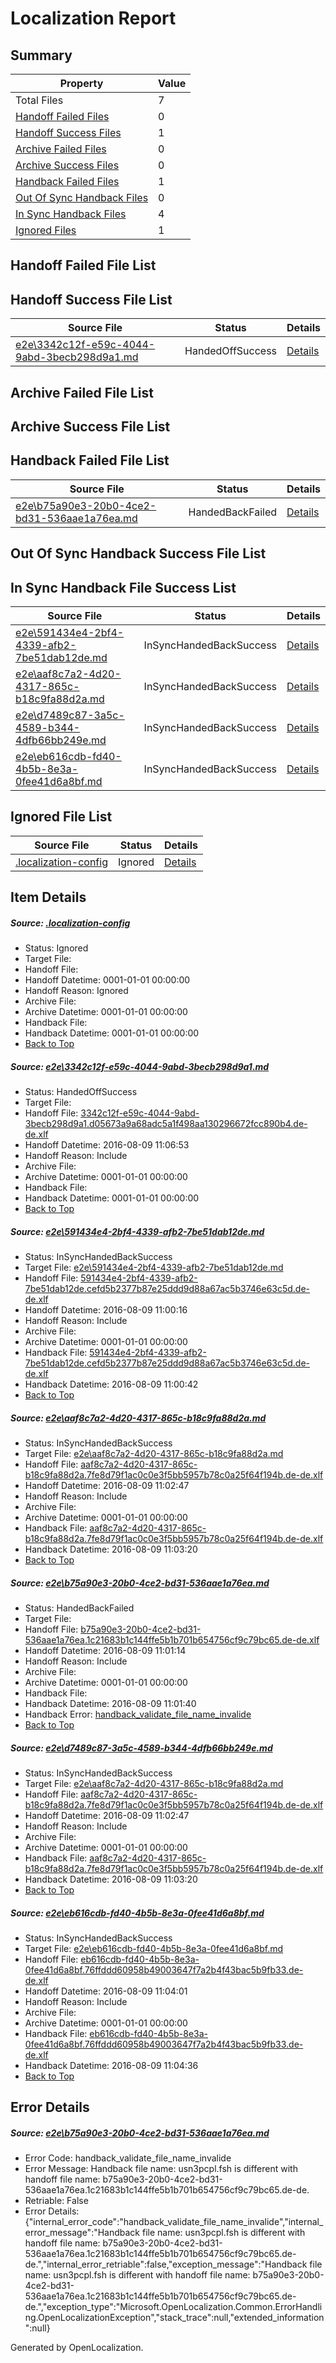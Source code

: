 # <a name='report-top'></a> Localization Report

## Summary
 Property | Value 
 -------- | ----- 
 Total Files | 7
[ Handoff Failed Files ](#handoff-failed-list)| 0
[ Handoff Success Files ](#handoff-success-list)| 1
[ Archive Failed Files ](#archive-failed-list)| 0
[ Archive Success Files ](#archive-success-list)| 0
[ Handback Failed Files ](#handback-failed-list)| 1
[ Out Of Sync Handback Files ](#outofsync-handback-success-list)| 0
[ In Sync Handback Files ](#insync-handback-success-list)| 4
[ Ignored Files ](#ignored-list)| 1

## <a name='handoff-failed-list'></a> Handoff Failed File List

## <a name='handoff-success-list'></a> Handoff Success File List
 Source File | Status | Details 
 ----------- | ------ | ------- 
 [e2e\3342c12f-e59c-4044-9abd-3becb298d9a1.md](https://github.com/OpenLocalizationTestOrg/oltest/blob/7b679c5e70cc020466990cbc8ac5dad684df2053/e2e/3342c12f-e59c-4044-9abd-3becb298d9a1.md) | HandedOffSuccess | [Details](#ac5a999a0be93ded3da331835a58c556b0b548f01)

## <a name='archive-failed-list'></a> Archive Failed File List

## <a name='archive-success-list'></a> Archive Success File List

## <a name='handback-failed-list'></a> Handback Failed File List
 Source File | Status | Details 
 ----------- | ------ | ------- 
 [e2e\b75a90e3-20b0-4ce2-bd31-536aae1a76ea.md](https://github.com/OpenLocalizationTestOrg/oltest/blob/ad127a81500c67327bb8368e83c87457115a6d9c/e2e/b75a90e3-20b0-4ce2-bd31-536aae1a76ea.md) | HandedBackFailed | [Details](#0aeb11ab850439018cc94949753568e0bc68c62a4)

## <a name='outofsync-handback-success-list'></a> Out Of Sync Handback Success File List

## <a name='insync-handback-success-list'></a> In Sync Handback File Success List
 Source File | Status | Details 
 ----------- | ------ | ------- 
 [e2e\591434e4-2bf4-4339-afb2-7be51dab12de.md](https://github.com/OpenLocalizationTestOrg/oltest/blob/a68a158d8d3b661e5380e4aae552e86f3b61146c/e2e/591434e4-2bf4-4339-afb2-7be51dab12de.md) | InSyncHandedBackSuccess | [Details](#4c6cbcd3552d4d8b066d20d31d90b110972881032)
 [e2e\aaf8c7a2-4d20-4317-865c-b18c9fa88d2a.md](https://github.com/OpenLocalizationTestOrg/oltest/blob/4dca433527095cfd9697feece8892220465da45c/e2e/aaf8c7a2-4d20-4317-865c-b18c9fa88d2a.md) | InSyncHandedBackSuccess | [Details](#b6610db93ec555cdc04b2e19293397a461d15b663)
 [e2e\d7489c87-3a5c-4589-b344-4dfb66bb249e.md](https://github.com/OpenLocalizationTestOrg/oltest/blob/7b679c5e70cc020466990cbc8ac5dad684df2053/e2e/d7489c87-3a5c-4589-b344-4dfb66bb249e.md) | InSyncHandedBackSuccess | [Details](#b6610db93ec555cdc04b2e19293397a461d15b665)
 [e2e\eb616cdb-fd40-4b5b-8e3a-0fee41d6a8bf.md](https://github.com/OpenLocalizationTestOrg/oltest/blob/278176aac4ad25e7b95712da3b862681e9e47c74/e2e/eb616cdb-fd40-4b5b-8e3a-0fee41d6a8bf.md) | InSyncHandedBackSuccess | [Details](#7dba8da8c59c744afb85be89f1b7abb3d0b478566)

## <a name='ignored-list'></a> Ignored File List
 Source File | Status | Details 
 ----------- | ------ | ------- 
 [.localization-config](https://github.com/OpenLocalizationTestOrg/oltest/blob/7b679c5e70cc020466990cbc8ac5dad684df2053/.localization-config) | Ignored | [Details](#3d4f252ac210baf56311d7e97dcc2db10974dbd20)

## Item Details
##### <a name='3d4f252ac210baf56311d7e97dcc2db10974dbd20'></a> Source: [.localization-config](https://github.com/OpenLocalizationTestOrg/oltest/blob/7b679c5e70cc020466990cbc8ac5dad684df2053/.localization-config)
* Status: Ignored
* Target File: 
* Handoff File: 
* Handoff Datetime: 0001-01-01 00:00:00
* Handoff Reason: Ignored
* Archive File: 
* Archive Datetime: 0001-01-01 00:00:00
* Handback File: 
* Handback Datetime: 0001-01-01 00:00:00
* [Back to Top](#report-top)

##### <a name='ac5a999a0be93ded3da331835a58c556b0b548f01'></a> Source: [e2e\3342c12f-e59c-4044-9abd-3becb298d9a1.md](https://github.com/OpenLocalizationTestOrg/oltest/blob/7b679c5e70cc020466990cbc8ac5dad684df2053/e2e/3342c12f-e59c-4044-9abd-3becb298d9a1.md)
* Status: HandedOffSuccess
* Target File: 
* Handoff File: [3342c12f-e59c-4044-9abd-3becb298d9a1.d05673a9a68adc5a1f498aa130296672fcc890b4.de-de.xlf](https://github.com/OpenLocalizationTestOrg/olhandoff-e2e/blob/8a1e5b7364b3860b2e78ec2a319120f697c87d97/ol-handoff/OpenLocalizationTestOrg/ol-test-dede/ci/ht/3342c12f-e59c-4044-9abd-3becb298d9a1.d05673a9a68adc5a1f498aa130296672fcc890b4.de-de.xlf)
* Handoff Datetime: 2016-08-09 11:06:53
* Handoff Reason: Include
* Archive File: 
* Archive Datetime: 0001-01-01 00:00:00
* Handback File: 
* Handback Datetime: 0001-01-01 00:00:00
* [Back to Top](#report-top)

##### <a name='4c6cbcd3552d4d8b066d20d31d90b110972881032'></a> Source: [e2e\591434e4-2bf4-4339-afb2-7be51dab12de.md](https://github.com/OpenLocalizationTestOrg/oltest/blob/a68a158d8d3b661e5380e4aae552e86f3b61146c/e2e/591434e4-2bf4-4339-afb2-7be51dab12de.md)
* Status: InSyncHandedBackSuccess
* Target File: [e2e\591434e4-2bf4-4339-afb2-7be51dab12de.md](https://github.com/OpenLocalizationTestOrg/ol-test-dede/blob/af7329294d6708b3bbdeef544af9294e7d3bc04c/e2e/591434e4-2bf4-4339-afb2-7be51dab12de.md)
* Handoff File: [591434e4-2bf4-4339-afb2-7be51dab12de.cefd5b2377b87e25ddd9d88a67ac5b3746e63c5d.de-de.xlf](https://github.com/OpenLocalizationTestOrg/olhandoff-e2e/blob/626536ef6088529fa9e317af3e2ea3722905769c/ol-handoff/OpenLocalizationTestOrg/ol-test-dede/ci/ht/591434e4-2bf4-4339-afb2-7be51dab12de.cefd5b2377b87e25ddd9d88a67ac5b3746e63c5d.de-de.xlf)
* Handoff Datetime: 2016-08-09 11:00:16
* Handoff Reason: Include
* Archive File: 
* Archive Datetime: 0001-01-01 00:00:00
* Handback File: [591434e4-2bf4-4339-afb2-7be51dab12de.cefd5b2377b87e25ddd9d88a67ac5b3746e63c5d.de-de.xlf](https://github.com/OpenLocalizationTestOrg/olhandback-e2e/blob/0641c80af693160f0877962b0c62b14eadbc698e/ol-handback/OpenLocalizationTestOrg/ol-test-dede/ci/ht/591434e4-2bf4-4339-afb2-7be51dab12de.cefd5b2377b87e25ddd9d88a67ac5b3746e63c5d.de-de.xlf)
* Handback Datetime: 2016-08-09 11:00:42
* [Back to Top](#report-top)

##### <a name='b6610db93ec555cdc04b2e19293397a461d15b663'></a> Source: [e2e\aaf8c7a2-4d20-4317-865c-b18c9fa88d2a.md](https://github.com/OpenLocalizationTestOrg/oltest/blob/4dca433527095cfd9697feece8892220465da45c/e2e/aaf8c7a2-4d20-4317-865c-b18c9fa88d2a.md)
* Status: InSyncHandedBackSuccess
* Target File: [e2e\aaf8c7a2-4d20-4317-865c-b18c9fa88d2a.md](https://github.com/OpenLocalizationTestOrg/ol-test-dede/blob/a35a6df906cad38e93ee6e2d9e5804cb03aa9b5d/e2e/aaf8c7a2-4d20-4317-865c-b18c9fa88d2a.md)
* Handoff File: [aaf8c7a2-4d20-4317-865c-b18c9fa88d2a.7fe8d79f1ac0c0e3f5bb5957b78c0a25f64f194b.de-de.xlf](https://github.com/OpenLocalizationTestOrg/olhandoff-e2e/blob/213f555e3126d4573d2bd25ffb374ccbe6f85ab1/ol-handoff/OpenLocalizationTestOrg/ol-test-dede/ci/ht/aaf8c7a2-4d20-4317-865c-b18c9fa88d2a.7fe8d79f1ac0c0e3f5bb5957b78c0a25f64f194b.de-de.xlf)
* Handoff Datetime: 2016-08-09 11:02:47
* Handoff Reason: Include
* Archive File: 
* Archive Datetime: 0001-01-01 00:00:00
* Handback File: [aaf8c7a2-4d20-4317-865c-b18c9fa88d2a.7fe8d79f1ac0c0e3f5bb5957b78c0a25f64f194b.de-de.xlf](https://github.com/OpenLocalizationTestOrg/olhandback-e2e/blob/169ac85af335bad3f0ae802f0c8607d58b5b517e/ol-handback/OpenLocalizationTestOrg/ol-test-dede/ci/ht/aaf8c7a2-4d20-4317-865c-b18c9fa88d2a.7fe8d79f1ac0c0e3f5bb5957b78c0a25f64f194b.de-de.xlf)
* Handback Datetime: 2016-08-09 11:03:20
* [Back to Top](#report-top)

##### <a name='0aeb11ab850439018cc94949753568e0bc68c62a4'></a> Source: [e2e\b75a90e3-20b0-4ce2-bd31-536aae1a76ea.md](https://github.com/OpenLocalizationTestOrg/oltest/blob/ad127a81500c67327bb8368e83c87457115a6d9c/e2e/b75a90e3-20b0-4ce2-bd31-536aae1a76ea.md)
* Status: HandedBackFailed
* Target File: 
* Handoff File: [b75a90e3-20b0-4ce2-bd31-536aae1a76ea.1c21683b1c144ffe5b1b701b654756cf9c79bc65.de-de.xlf](https://github.com/OpenLocalizationTestOrg/olhandoff-e2e/blob/e8a3124ff144bfb4797172e93082f9b0b61b14cd/ol-handoff/OpenLocalizationTestOrg/ol-test-dede/ci/ht/b75a90e3-20b0-4ce2-bd31-536aae1a76ea.1c21683b1c144ffe5b1b701b654756cf9c79bc65.de-de.xlf)
* Handoff Datetime: 2016-08-09 11:01:14
* Handoff Reason: Include
* Archive File: 
* Archive Datetime: 0001-01-01 00:00:00
* Handback File: 
* Handback Datetime: 2016-08-09 11:01:40
* Handback Error: [handback_validate_file_name_invalide](#0aeb11ab850439018cc94949753568e0bc68c62a4handback_validate_file_name_invalide)
* [Back to Top](#report-top)

##### <a name='b6610db93ec555cdc04b2e19293397a461d15b665'></a> Source: [e2e\d7489c87-3a5c-4589-b344-4dfb66bb249e.md](https://github.com/OpenLocalizationTestOrg/oltest/blob/7b679c5e70cc020466990cbc8ac5dad684df2053/e2e/d7489c87-3a5c-4589-b344-4dfb66bb249e.md)
* Status: InSyncHandedBackSuccess
* Target File: [e2e\aaf8c7a2-4d20-4317-865c-b18c9fa88d2a.md](https://github.com/OpenLocalizationTestOrg/ol-test-dede/blob/a35a6df906cad38e93ee6e2d9e5804cb03aa9b5d/e2e/aaf8c7a2-4d20-4317-865c-b18c9fa88d2a.md)
* Handoff File: [aaf8c7a2-4d20-4317-865c-b18c9fa88d2a.7fe8d79f1ac0c0e3f5bb5957b78c0a25f64f194b.de-de.xlf](https://github.com/OpenLocalizationTestOrg/olhandoff-e2e/blob/213f555e3126d4573d2bd25ffb374ccbe6f85ab1/ol-handoff/OpenLocalizationTestOrg/ol-test-dede/ci/ht/aaf8c7a2-4d20-4317-865c-b18c9fa88d2a.7fe8d79f1ac0c0e3f5bb5957b78c0a25f64f194b.de-de.xlf)
* Handoff Datetime: 2016-08-09 11:02:47
* Handoff Reason: Include
* Archive File: 
* Archive Datetime: 0001-01-01 00:00:00
* Handback File: [aaf8c7a2-4d20-4317-865c-b18c9fa88d2a.7fe8d79f1ac0c0e3f5bb5957b78c0a25f64f194b.de-de.xlf](https://github.com/OpenLocalizationTestOrg/olhandback-e2e/blob/169ac85af335bad3f0ae802f0c8607d58b5b517e/ol-handback/OpenLocalizationTestOrg/ol-test-dede/ci/ht/aaf8c7a2-4d20-4317-865c-b18c9fa88d2a.7fe8d79f1ac0c0e3f5bb5957b78c0a25f64f194b.de-de.xlf)
* Handback Datetime: 2016-08-09 11:03:20
* [Back to Top](#report-top)

##### <a name='7dba8da8c59c744afb85be89f1b7abb3d0b478566'></a> Source: [e2e\eb616cdb-fd40-4b5b-8e3a-0fee41d6a8bf.md](https://github.com/OpenLocalizationTestOrg/oltest/blob/278176aac4ad25e7b95712da3b862681e9e47c74/e2e/eb616cdb-fd40-4b5b-8e3a-0fee41d6a8bf.md)
* Status: InSyncHandedBackSuccess
* Target File: [e2e\eb616cdb-fd40-4b5b-8e3a-0fee41d6a8bf.md](https://github.com/OpenLocalizationTestOrg/ol-test-dede/blob/1dfcda23878c4f8b64a13a5b57779a4be2646407/e2e/eb616cdb-fd40-4b5b-8e3a-0fee41d6a8bf.md)
* Handoff File: [eb616cdb-fd40-4b5b-8e3a-0fee41d6a8bf.76ffddd60958b49003647f7a2b4f43bac5b9fb33.de-de.xlf](https://github.com/OpenLocalizationTestOrg/olhandoff-e2e/blob/e9aea9701ec402bdca25319df2631760a21ddd00/ol-handoff/OpenLocalizationTestOrg/ol-test-dede/ci/ht/eb616cdb-fd40-4b5b-8e3a-0fee41d6a8bf.76ffddd60958b49003647f7a2b4f43bac5b9fb33.de-de.xlf)
* Handoff Datetime: 2016-08-09 11:04:01
* Handoff Reason: Include
* Archive File: 
* Archive Datetime: 0001-01-01 00:00:00
* Handback File: [eb616cdb-fd40-4b5b-8e3a-0fee41d6a8bf.76ffddd60958b49003647f7a2b4f43bac5b9fb33.de-de.xlf](https://github.com/OpenLocalizationTestOrg/olhandback-e2e/blob/00c7a005b78adec9fead498de419f58fa1f95ade/ol-handback/OpenLocalizationTestOrg/ol-test-dede/ci/ht/eb616cdb-fd40-4b5b-8e3a-0fee41d6a8bf.76ffddd60958b49003647f7a2b4f43bac5b9fb33.de-de.xlf)
* Handback Datetime: 2016-08-09 11:04:36
* [Back to Top](#report-top)


## Error Details
##### <a name='0aeb11ab850439018cc94949753568e0bc68c62a4handback_validate_file_name_invalide'></a> Source: [e2e\b75a90e3-20b0-4ce2-bd31-536aae1a76ea.md](#0aeb11ab850439018cc94949753568e0bc68c62a4)
* Error Code: handback_validate_file_name_invalide
* Error Message: Handback file name: usn3pcpl.fsh is different with handoff file name: b75a90e3-20b0-4ce2-bd31-536aae1a76ea.1c21683b1c144ffe5b1b701b654756cf9c79bc65.de-de.
* Retriable: False
* Error Details: {"internal_error_code":"handback_validate_file_name_invalide","internal_error_message":"Handback file name: usn3pcpl.fsh is different with handoff file name: b75a90e3-20b0-4ce2-bd31-536aae1a76ea.1c21683b1c144ffe5b1b701b654756cf9c79bc65.de-de.","internal_error_retriable":false,"exception_message":"Handback file name: usn3pcpl.fsh is different with handoff file name: b75a90e3-20b0-4ce2-bd31-536aae1a76ea.1c21683b1c144ffe5b1b701b654756cf9c79bc65.de-de.","exception_type":"Microsoft.OpenLocalization.Common.ErrorHandling.OpenLocalizationException","stack_trace":null,"extended_information":null}


Generated by OpenLocalization.
